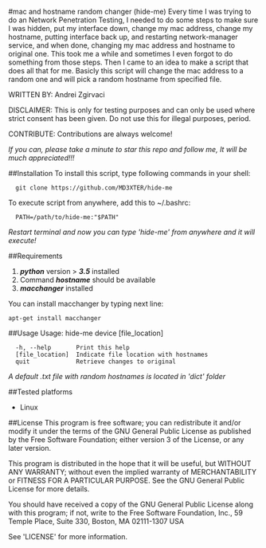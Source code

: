 #mac and hostname random changer (hide-me)
Every time I was trying to do an Network Penetration Testing, I needed to do some steps to make sure I was hidden, put my interface down, change my mac address, change my hostname, putting interface back up, and restarting network-manager service, and when done, changing my mac address and hostname to original one. This took me a while and sometimes I even forgot to do something from those steps. Then I came to an idea to make a script that does all that for me. Basicly this script will change the mac address to a random one and will pick a random hostname from specified file.

WRITTEN BY: Andrei Zgirvaci

DISCLAIMER: This is only for testing purposes and can only be used where strict consent has been given. Do not use this for illegal purposes, period.

CONTRIBUTE: Contributions are always welcome!

*If you can, please take a minute to star this repo and follow me, It will be much appreciated!!!*

##Installation
To install this script, type following commands in your shell:
```
  git clone https://github.com/MD3XTER/hide-me
```
  
To execute script from anywhere, add this to ~/.bashrc:
```
  PATH=/path/to/hide-me:"$PATH"
```

*Restart terminal and now you can type 'hide-me' from anywhere and it will execute!*

##Requirements
  1. **_python_** version > **_3.5_** installed
  2. Command **_hostname_** should be available
  3. **_macchanger_** installed

You can install macchanger by typing next line:
```
apt-get install macchanger
```

##Usage
Usage: hide-me device [file_location]
```
  -h, --help       Print this help
  [file_location]  Indicate file location with hostnames
  quit             Retrieve changes to original
```

*A default .txt file with random hostnames is located in 'dict' folder*

##Tested platforms
  * Linux

##License
This program is free software; you can redistribute it and/or modify it under the terms of the GNU General Public License as published by the Free Software Foundation; either version 3 of the License, or any later version.

This program is distributed in the hope that it will be useful, but WITHOUT ANY WARRANTY; without even the implied warranty of MERCHANTABILITY or FITNESS FOR A PARTICULAR PURPOSE. See the GNU General Public License for more details.

You should have received a copy of the GNU General Public License along with this program; if not, write to the Free Software Foundation, Inc., 59 Temple Place, Suite 330, Boston, MA 02111-1307 USA

See 'LICENSE' for more information.
